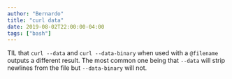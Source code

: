 ```yaml
---
author: "Bernardo"
title: "curl data"
date: 2019-08-02T22:00:00-04:00
tags: ["bash"]
---
```


TIL that `curl --data` and `curl --data-binary` when used with a `@filename`
outputs a different result. The most common one being that `--data` will
strip newlines from the file but `--data-binary` will not.
